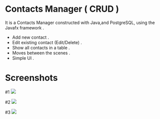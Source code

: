 # Contacts Manager ( CRUD ) 
It is a Contacts Manager constructed with Java,and PostgreSQL, using the Javafx framework . 

- Add new contact .
- Edit existing  contact  (Edit/Delete) .
- Show all contacts in a table .
- Moves between the scenes .
- Simple UI .

# Screenshots
#1
![](images/01.png.png)

#2
![](images/02.png.png)

#3
![](images/03.png.png)

